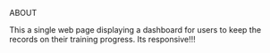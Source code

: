 ABOUT
 
 This a single web page displaying a dashboard for users to keep the records on their training progress.
 Its responsive!!!
